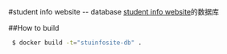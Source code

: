 #student info website -- database
[student info website](https://github.com/starsharp06sharp/StuInfoSite)的数据库

##How to build
```bash
 $ docker build -t="stuinfosite-db" .
 ```
 